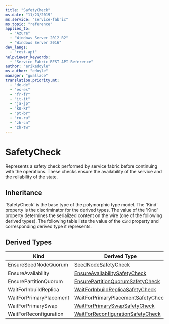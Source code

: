 ```yaml
---
title: "SafetyCheck"
ms.date: "11/23/2019"
ms.service: "service-fabric"
ms.topic: "reference"
applies_to: 
  - "Azure"
  - "Windows Server 2012 R2"
  - "Windows Server 2016"
dev_langs: 
  - "rest-api"
helpviewer_keywords: 
  - "Service Fabric REST API Reference"
author: "erikadoyle"
ms.author: "edoyle"
manager: "gwallace"
translation.priority.mt: 
  - "de-de"
  - "es-es"
  - "fr-fr"
  - "it-it"
  - "ja-jp"
  - "ko-kr"
  - "pt-br"
  - "ru-ru"
  - "zh-cn"
  - "zh-tw"
---
```

# SafetyCheck

Represents a safety check performed by service fabric before continuing with the operations. These checks ensure the availability of the service and the reliability of the state.
## Inheritance

'SafetyCheck' is the base type of the polymorphic type model. The 'Kind' property is the discriminator for the derived types. 
The value of the 'Kind' property determines the serialized content on the wire (one of the following derived types). 
The following table lists the value of the `Kind` property and corresponding derived type it represents.
## Derived Types

| Kind | Derived Type |
| --- | --- | 
| EnsureSeedNodeQuorum | [SeedNodeSafetyCheck](sfclient-v70-model-seednodesafetycheck.md) |
| EnsureAvailability | [EnsureAvailabilitySafetyCheck](sfclient-v70-model-ensureavailabilitysafetycheck.md) |
| EnsurePartitionQuorum | [EnsurePartitionQuorumSafetyCheck](sfclient-v70-model-ensurepartitionquorumsafetycheck.md) |
| WaitForInbuildReplica | [WaitForInbuildReplicaSafetyCheck](sfclient-v70-model-waitforinbuildreplicasafetycheck.md) |
| WaitForPrimaryPlacement | [WaitForPrimaryPlacementSafetyCheck](sfclient-v70-model-waitforprimaryplacementsafetycheck.md) |
| WaitForPrimarySwap | [WaitForPrimarySwapSafetyCheck](sfclient-v70-model-waitforprimaryswapsafetycheck.md) |
| WaitForReconfiguration | [WaitForReconfigurationSafetyCheck](sfclient-v70-model-waitforreconfigurationsafetycheck.md) |

